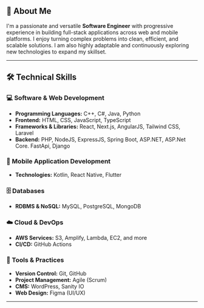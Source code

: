 ## 👋 About Me

I'm a passionate and versatile **Software Engineer** with progressive experience in building full-stack applications across web and mobile platforms. I enjoy turning complex problems into clean, efficient, and scalable solutions. I am also highly adaptable and continuously exploring new technologies to expand my skillset.

---

## 🛠️ Technical Skills

### 💻 Software & Web Development
- **Programming Languages:** C++, C#, Java, Python
- **Frontend:** HTML, CSS, JavaScript, TypeScript
- **Frameworks & Libraries:** React, Next.js, AngularJS, Tailwind CSS, Laravel
- **Backend:** PHP, NodeJS, ExpressJS, Spring Boot, ASP.NET, ASP.Net Core. FastApi, Django

### 📱 Mobile Application Development
- **Technologies:** Kotlin, React Native, Flutter

### 🗄️ Databases
- **RDBMS & NoSQL:** MySQL, PostgreSQL, MongoDB

### ☁️ Cloud & DevOps
- **AWS Services:** S3, Amplify, Lambda, EC2, and more
- **CI/CD:** GitHub Actions

### 🔧 Tools & Practices
- **Version Control:** Git, GitHub
- **Project Management:** Agile (Scrum)
- **CMS:** WordPress, Sanity IO
- **Web Design:** Figma (UI/UX)

---



